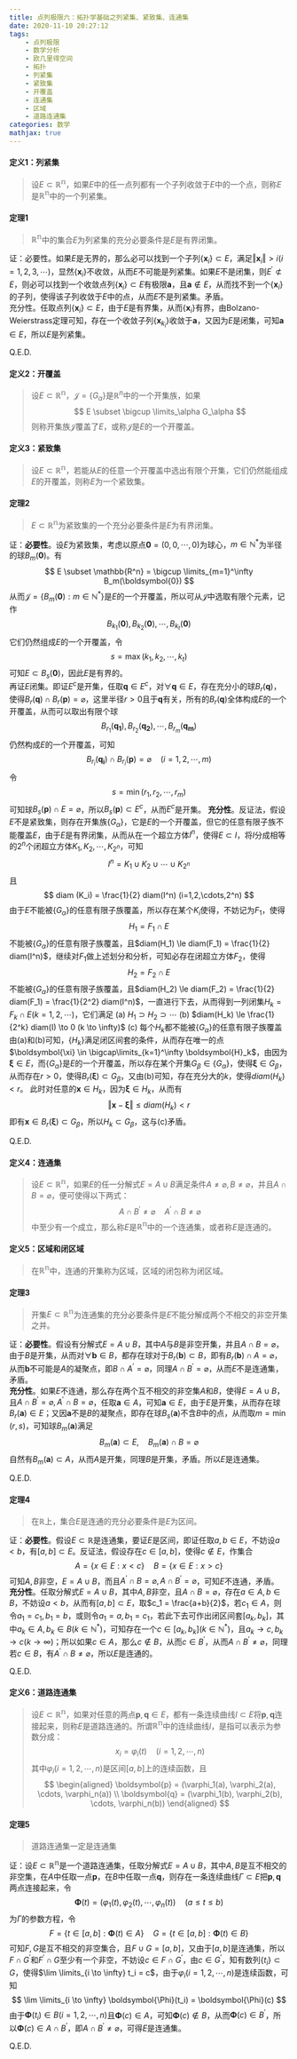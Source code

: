 ```yaml
---
title: 点列极限六：拓扑学基础之列紧集、紧致集、连通集
date: 2020-11-10 20:27:12
tags:
    - 点列极限
    - 数学分析
    - 欧几里得空间
    - 拓扑
    - 列紧集
    - 紧致集
    - 开覆盖
    - 连通集
    - 区域
    - 道路连通集
categories: 数学
mathjax: true
---
```


#### 定义1：列紧集
> 设$E \subset \mathbb{R^n}$，如果$E$中的任一点列都有一个子列收敛于$E$中的一个点，则称$E$是$\mathbb{R^n}$中的一个列紧集。


#### 定理1
> $\mathbb{R^n}$中的集合$E$为列紧集的充分必要条件是$E$是有界闭集。

<!--more-->

证：必要性。如果$E$是无界的，那么必可以找到一个子列$\{\boldsymbol{x}_i\} \subset E$，满足$\Vert \boldsymbol{x}_i \Vert > i(i=1,2,3,\cdots)$，显然$\{\boldsymbol{x}_i\}$不收敛，从而$E$不可能是列紧集。如果$E$不是闭集，则$E^{\prime} \not\subset E$，则必可以找到一个收敛点列$\{\boldsymbol{x}_i\} \subset E$有极限$\boldsymbol{a}$，且$\boldsymbol{a} \notin E$，从而找不到一个$\{\boldsymbol{x}_i\}$的子列，使得该子列收敛于$E$中的点，从而$E$不是列紧集。矛盾。<br/>
充分性。任取点列$\{\boldsymbol{x}_i\} \subset E$，由于$E$是有界集，从而$\{\boldsymbol{x}_i\}$有界，由Bolzano-Weierstrass定理可知，存在一个收敛子列$\{\boldsymbol{x}_{k_i}\}$收敛于$\boldsymbol{a}$，又因为$E$是闭集，可知$\boldsymbol{a} \in E$，所以$E$是列紧集。

Q.E.D.


#### 定义2：开覆盖
> 设$E \subset \mathbb{R^n}$，$\mathscr{J} = \{G_\alpha\}$是$\mathbb{R}^n$中的一个开集族，如果
$$
    E \subset \bigcup \limits_\alpha G_\alpha
$$
则称开集族$\mathscr{J}$覆盖了$E$，或称$\mathscr{J}$是$E$的一个开覆盖。


#### 定义3：紧致集
> 设$E \subset \mathbb{R^n}$，若能从$E$的任意一个开覆盖中选出有限个开集，它们仍然能组成$E$的开覆盖，则称$E$为一个紧致集。


#### 定理2
> $E \subset \mathbb{R^n}$为紧致集的一个充分必要条件是$E$为有界闭集。

证：**必要性**。设$E$为紧致集，考虑以原点$\boldsymbol{0}=(0,0,\cdots,0)$为球心，$m \in \mathbb{N^*}$为半径的球$B_m(\boldsymbol{0})$。有
$$
    E \subset \mathbb{R^n} = \bigcup \limits_{m=1}^\infty B_m(\boldsymbol{0})
$$
从而$\mathscr{J}=\{B_m(\boldsymbol{0}):m \in \mathbb{N^*}\}$是$E$的一个开覆盖，所以可从$\mathscr{J}$中选取有限个元素，记作
$$
    B_{k_1}(\boldsymbol{0}), B_{k_2}(\boldsymbol{0}), \cdots, B_{k_t}(\boldsymbol{0})
$$
它们仍然组成$E$的一个开覆盖，令
$$
    s = \max(k_1,k_2,\cdots,k_t)
$$
可知$E \subset B_s(\boldsymbol{0})$，因此$E$是有界的。<br/>
再证$E$闭集。即证$E^c$是开集，任取$\boldsymbol{q} \in E^c$，对$\forall \boldsymbol{q} \in E$，存在充分小的球$B_r(\boldsymbol{q})$，使得$B_r(\boldsymbol{q}) \cap B_r(\boldsymbol{p}) = \varnothing$，这里半径$r>0$且于$\boldsymbol{q}$有关，所有的$B_{r}(\boldsymbol{q})$全体构成$E$的一个开覆盖，从而可以取出有限个球
$$
    B_{r_1}(\boldsymbol{q_1}),B_{r_2}(\boldsymbol{q_2}),\cdots,B_{r_m}(\boldsymbol{q_m})
$$
仍然构成$E$的一个开覆盖，可知
$$
    B_{r_i}(\boldsymbol{q_i}) \cap B_{r_i}(\boldsymbol{p}) = \varnothing \quad (i=1,2,\cdots,m)
$$
令
$$
    s = \min(r_1,r_2,\cdots,r_m)
$$
可知球$B_s(\boldsymbol{p}) \cap E = \varnothing$，所以$B_s(\boldsymbol{p}) \subset E^c$，从而$E^c$是开集。
**充分性**。反证法，假设$E$不是紧致集，则存在开集族$\{G_{\alpha}\}$，它是$E$的一个开覆盖，但它的任意有限子族不能覆盖$E$，由于$E$是有界闭集，从而从在一个超立方体$I^n$，使得$E \subset I$，将$I$分成相等的$2^n$个闭超立方体$K_1,K_2,\cdots,K_{2^n}$，可知
$$
    I^n = K_1 \cup K_2 \cup \cdots \cup K_{2^n}
$$
且
$$
    diam (K_i) = \frac{1}{2} diam(I^n) (i=1,2,\cdots,2^n)
$$
由于$E$不能被$\{G_{\alpha}\}$的任意有限子族覆盖，所以存在某个$K_i$使得，不妨记为$F_1$，使得
$$
    H_1 = F_1 \cap E
$$
不能被$\{G_{\alpha}\}$的任意有限子族覆盖，且$diam(H_1) \le diam(F_1) = \frac{1}{2} diam(I^n)$，继续对$F_1$做上述划分和分析，可知必存在闭超立方体$F_2$，使得
$$
    H_2 = F_2 \cap E
$$
不能被$\{G_{\alpha}\}$的任意有限子族覆盖，且$diam(H_2) \le diam(F_2) = \frac{1}{2} diam(F_1) = \frac{1}{2^2} diam(I^n)$，一直进行下去，从而得到一列闭集$H_k = F_k \cap E(k=1,2,\cdots)$，它们满足
(a) $H_1 \supset H_2 \supset \cdots$
(b) $diam(H_k) \le \frac{1}{2^k} diam(I) \to 0 (k \to \infty)$
(c) 每个$H_k$都不能被$\{G_{\alpha}\}$的任意有限子族覆盖
由(a)和(b)可知，$\{H_k\}$满足闭区间套的条件，从而存在唯一的点$\boldsymbol{\xi} \in \bigcap\limits_{k=1}^\infty \boldsymbol{H}_k$，由因为$\boldsymbol{\xi} \in E$，而$\{G_{\alpha}\}$是$E$的一个开覆盖，所以存在某个开集$G_{\beta} \in \{G_{\alpha}\}$，使得$\boldsymbol{\xi} \in G_{\beta}$，从而存在$r > 0$，使得$B_r(\boldsymbol{\xi}) \subset G_{\beta}$，又由(b)可知，存在充分大的$k$，使得$diam(H_k) < r$。
此时对任意的$\boldsymbol{x} \in H_k$，因为$\boldsymbol{\xi} \in H_k$，从而有
$$
    \Vert \boldsymbol{x} - \boldsymbol{\xi} \Vert \le diam(H_k) < r
$$
即有$\boldsymbol{x} \in B_r(\boldsymbol{\xi}) \subset G_{\beta}$，所以$H_k \subset G_{\beta}$，这与(c)矛盾。

Q.E.D.

#### 定义4：连通集
> 设$E \subset \mathbb{R^n}$，如果$E$的任一分解式$E=A \cup B$满足条件$A \ne \varnothing,B \ne \varnothing$，并且$A \cap B = \varnothing$，便可使得以下两式：
$$
    A \cap B^{\prime} \ne \varnothing \quad A^{\prime} \cap B \ne \varnothing
$$
中至少有一个成立，那么称$E$是$\mathbb{R^n}$中的一个连通集，或者称$E$是连通的。


#### 定义5：区域和闭区域
> 在$\mathbb{R^n}$中，连通的开集称为区域，区域的闭包称为闭区域。


#### 定理3
> 开集$E \subset \mathbb{R^n}$为连通集的充分必要条件是$E$不能分解成两个不相交的非空开集之并。

证：**必要性**。假设有分解式$E=A \cup B$，其中$A$与$B$是非空开集，并且$A \cap B = \varnothing$，由于$B$是开集，从而对$\forall \boldsymbol{b} \in B$，都存在球对于$B_r(\boldsymbol{b}) \subset B$，即有$B_r(\boldsymbol{b}) \cap A = \varnothing$，从而$\boldsymbol{b}$不可能是$A$的凝聚点，即$B \cap A^{\prime} = \varnothing$，同理$A \cap B^{\prime} = \varnothing$，从而$E$不是连通集，矛盾。<br/>
**充分性**。如果$E$不连通，那么存在两个互不相交的非空集$A$和$B$，使得$E = A \cup B$，且$A \cap B^{\prime} = \varnothing,A^{\prime} \cap B = \varnothing$，任取$\boldsymbol{a} \in A$，可知$\boldsymbol{a} \in E$，由于$E$是开集，从而存在球$B_r(\boldsymbol{a}) \in E$；又因$\boldsymbol{a}$不是$B$的凝聚点，即存在球$B_s(\boldsymbol{a})$不含$B$中的点，从而取$m = \min(r, s)$，可知球$B_m(\boldsymbol{a})$满足
$$
    B_m(\boldsymbol{a}) \subset E, \quad B_m(\boldsymbol{a}) \cap B = \varnothing
$$
自然有$B_m(\boldsymbol{a}) \subset A$，从而$A$是开集，同理$B$是开集，矛盾。所以$E$是连通集。

Q.E.D.

#### 定理4
> 在$\mathbb{R}$上，集合$E$是连通的充分必要条件是$E$为区间。

证：**必要性**。假设$E \subset \mathbb{R}$是连通集，要证$E$是区间，即证任取$a,b \in E$，不妨设$a < b$，有$[a, b] \subset E$。反证法，假设存在$c \in [a,b]$，使得$c \notin E$，作集合
$$
    A = \{ x \in E: x<c \} \quad B=\{x \in E: x > c\}
$$
可知$A,B$非空，$E = A \cup B$，而且$A^{\prime} \cap B = \varnothing,A \cap B^{\prime} = \varnothing$，可知$E$不连通，矛盾。 <br/>
**充分性**。任取分解式$E=A \cup B$，其中$A,B$非空，且$A \cap B = \varnothing$，存在$a \in A, b \in B$，不妨设$a < b$，从而有$[a, b] \subset E$，取$c_1 = \frac{a+b}{2}$，若$c_1 \in A$，则令$a_1=c_1,b_1=b$，或则令$a_1=a,b_1=c_1$，若此下去可作出闭区间套$[a_k,b_k]$，其中$a_k \in A, b_k \in B(k \in \mathbb{N^*})$，可知存在一个$c \in [a_k,b_k] (k\in \mathbb{N^*})$，且$a_k \to c, b_k \to c(k \to \infty)$；所以如果$c \in A$，那么$c \notin B$，从而$c \in B^{\prime}$，从而$A \cap B^{\prime} \ne \varnothing$，同理若$c \in B$，有$A^{\prime} \cap B \ne \varnothing$，所以$E$是连通的。

Q.E.D.

#### 定义6：道路连通集
> 设$E \subset \mathbb{R^n}$，如果对任意的两点$\boldsymbol{p},\boldsymbol{q} \in E$，都有一条连续曲线$l \subset E$将$\boldsymbol{p},\boldsymbol{q}$连接起来，则称$E$是道路连通的。所谓$\mathbb{R^n}$中的连续曲线$l$，是指可以表示为参数分成：
$$
    x_i = \varphi_i(t) \quad (i=1,2,\cdots,n)
$$
其中$\varphi_i(i=1,2,\cdots,n)$是区间$[a,b]$上的连续函数，且
$$
    \begin{aligned}
    \boldsymbol{p} = (\varphi_1(a), \varphi_2(a), \cdots, \varphi_n(a)) \\
    \boldsymbol{q} = (\varphi_1(b), \varphi_2(b), \cdots, \varphi_n(b))
    \end{aligned}
$$

#### 定理5
> 道路连通集一定是连通集

证：设$E \subset \mathbb{R^n}$是一个道路连通集，任取分解式$E = A \cup B$，其中$A,B$是互不相交的非空集，在$A$中任取一点$\boldsymbol{p}$，在$B$中任取一点$\boldsymbol{q}$，则存在一条连续曲线$\Gamma \subset E$把$\boldsymbol{p},\boldsymbol{q}$两点连接起来，令
$$
    \boldsymbol{\Phi}(t) = (\varphi_1(t),\varphi_2(t),\cdots,\varphi_n(t)) \quad (a \le t \le b)
$$
为$\Gamma$的参数方程，令
$$
    F = \{ t \in [a,b]: \boldsymbol{\Phi}(t) \in A \} \quad G = \{ t \in [a,b]: \boldsymbol{\Phi}(t) \in B \}
$$
可知$F,G$是互不相交的非空集合，且$F \cup G = [a, b]$，又由于$[a,b]$是连通集，所以$F \cap G^{\prime}$和$F^{\prime} \cap G$至少有一个非空，不妨设$c \in F \cap G^{\prime}$，由$c \in G^{\prime}$，知有数列$\{t_i\} \subset G$，使得$\lim \limits_{i \to \infty} t_i = c$，由于$\varphi_i(i=1,2,\cdots,n)$是连续函数，可知
$$
    \lim \limits_{i \to \infty} \boldsymbol{\Phi}(t_i) = \boldsymbol{\Phi}(c)
$$
由于$\boldsymbol{\Phi}(t_i) \in B(i=1,2,\cdots,n)$且$\boldsymbol{\Phi}(c) \in A$，可知$\boldsymbol{\Phi}(c) \notin B$，从而$\boldsymbol{\Phi}(c) \in B^{\prime}$，所以$\boldsymbol{\Phi}(c) \in A \cap B^{\prime}$，即$A \cap B^{\prime} \ne \varnothing$，可得$E$是连通集。

Q.E.D.